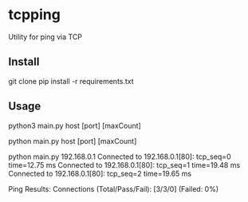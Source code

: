 # tcpping
Utility for ping via TCP
## Install
git clone 
pip install -r requirements.txt
## Usage
python3 main.py host [port] [maxCount]

python main.py host [port] [maxCount]

python main.py 192.168.0.1
Connected to 192.168.0.1[80]: tcp_seq=0 time=12.75 ms
Connected to 192.168.0.1[80]: tcp_seq=1 time=19.48 ms
Connected to 192.168.0.1[80]: tcp_seq=2 time=19.65 ms

Ping Results: Connections (Total/Pass/Fail): [3/3/0] (Failed: 0%)
